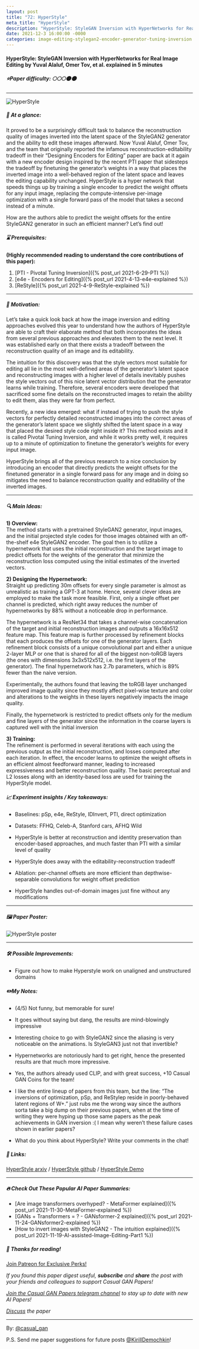 ```yaml
---
layout: post
title: "72: HyperStyle"
meta_title: "HyperStyle"
description: "HyperStyle: StyleGAN Inversion with HyperNetworks for Real Image Editing by Yuval Alaluf, Omer Tov, et al. explained in 5 minutes"
date: 2021-12-3 16:00:00 -0000
categories: image-editing-stylegan2-encoder-generator-tuning-inversion
---
```


#### HyperStyle: StyleGAN Inversion with HyperNetworks for Real Image Editing by Yuval Alaluf, Omer Tov, et al. explained in 5 minutes

##### ⭐️Paper difficulty: 🌕🌕🌕🌑🌑

***

![HyperStyle](/assets/images/hyperstyle_teaser.jpeg "HyperStyle Teaser")

##### 🎯 At a glance:

It proved to be a surprisingly difficult task to balance the reconstruction quality of images inverted into the latent space of the StyleGAN2 generator and the ability to edit these images afterward. Now Yuval Alaluf, Omer Tov, and the team that originally reported the infamous reconstruction-editability tradeoff in their “Designing Encoders for Editing” paper are back at it again with a new encoder design inspired by the recent PTI paper that sidesteps the tradeoff by finetuning the generator’s weights in a way that places the inverted image into a well-behaved region of the latent space and leaves the editing capability unchanged. HyperStyle is a hyper network that speeds things up by training a single encoder to predict the weight offsets for any input image, replacing the compute-intensive per-image optimization with a single forward pass of the model that takes a second instead of a minute.  

How are the authors able to predict the weight offsets for the entire StyleGAN2 generator in such an efficient manner? Let’s find out!

##### ⌛️ Prerequisites:

**(Highly recommended reading to understand the core contributions of this paper):**  
1) [PTI - Pivotal Tuning Inversion]({% post_url 2021-6-29-PTI %})  
2) [e4e - Encoders for Editing]({% post_url 2021-4-13-e4e-explained %})  
3) [ReStyle]({% post_url 2021-4-9-ReStyle-explained %})  

***

##### 🚀 Motivation:

Let’s take a quick look back at how the image inversion and editing approaches evolved this year to understand how the authors of HyperStyle are able to craft their elaborate method that both incorporates the ideas from several previous approaches and elevates them to the next level. It was established early on that there exists a tradeoff between the reconstruction quality of an image and its editability.  

The intuition for this discovery was that the style vectors most suitable for editing all lie in the most well-defined areas of the generator’s latent space and reconstructing images with a higher level of details inevitably pushes the style vectors out of this nice latent vector distribution that the generator learns while training. Therefore, several encoders were developed that sacrificed some fine details on the reconstructed images to retain the ability to edit them, alas they were far from perfect.  

Recently, a new idea emerged: what if instead of trying to push the style vectors for perfectly detailed reconstructed images into the correct areas of the generator’s latent space we slightly shifted the latent space in a way that placed the desired style code right inside it? This method exists and it is called Pivotal Tuning Inversion, and while it works pretty well, it requires up to a minute of optimization to finetune the generator’s weights for every input image.  

HyperStyle brings all of the previous research to a nice conclusion by introducing an encoder that directly predicts the weight offsets for the finetuned generator in a single forward pass for any image and in doing so mitigates the need to balance reconstruction quality and editability of the inverted images.  

***

##### 🔍 Main Ideas:

**1) Overview:**  
The method starts with a pretrained StyleGAN2 generator, input images, and the initial projected style codes for those images obtained with an off-the-shelf e4e StyleGAN2 encoder. The goal then is to utilize a hypernetwork that uses the initial reconstruction and the target image to predict offsets for the weights of the generator that minimize the reconstruction loss computed using the initial estimates of the inverted vectors.

**2) Designing the Hypernetwork:**  
Straight up predicting 30m offsets for every single parameter is almost as unrealistic as training a GPT-3 at home. Hence, several clever ideas are employed to make the task more feasible. First, only a single offset per channel is predicted, which right away reduces the number of hypernetworks by 88% without a noticeable drop in performance.

The hypernetwork is a ResNet34 that takes a channel-wise concatenation of the target and initial reconstruction images and outputs a 16x16x512 feature map. This feature map is further processed by refinement blocks that each produces the offsets for one of the generator layers. Each refinement block consists of a unique convolutional part and either a unique 2-layer MLP or one that is shared for all of the biggest non-toRGB layers (the ones with dimensions 3x3x512x512, i.e. the first layers of the generator). The final hypernetwork has 2.7b parameters, which is 89% fewer than the naive version.

Experimentally, the authors found that leaving the toRGB layer unchanged improved image quality since they mostly affect pixel-wise texture and color and alterations to the weights in these layers negatively impacts the image quality.

Finally, the hypernetwork is restricted to predict offsets only for the medium and fine layers of the generator since the information in the coarse layers is captured well with the initial inversion

**3) Training:**  
The refinement is performed in several iterations with each using the previous output as the initial reconstruction, and losses computed after each iteration. In effect, the encoder learns to optimize the weight offsets in an efficient almost feedforward manner, leading to increased expressiveness and better reconstruction quality. The basic perceptual and L2 losses along with an identity-based loss are used for training the HyperStyle model.

##### 📈 Experiment insights / Key takeaways:

- Baselines: pSp, e4e, ReStyle, IDInvert, PTI, direct optimization  
- Datasets: FFHQ, Celeb-A, Stanford cars, AFHQ Wild  

- HyperStyle is better at reconstruction and identity preservation than encoder-based approaches, and much faster than PTI with a similar level of quality  
- HyperStyle does away with the editability-reconstruction tradeoff  
- Ablation: per-channel offsets are more efficient than depthwise-separable convolutions for weight offset prediction  
- HyperStyle handles out-of-domain images just fine without any modifications  

***

##### 🖼️ Paper Poster:

![HyperStyle poster](/assets/images/hyperstyle.jpg "HyperStyle Poster")

***

##### 🛠 Possible Improvements:

- Figure out how to make Hyperstyle work on unaligned and unstructured domains

##### ✏️My Notes:

- (4/5) Not funny, but memorable for sure!  

- It goes without saying but dang, the results are mind-blowingly impressive  
- Interesting choice to go with StyleGAN2 since the aliasing is very noticeable on the animations. Is StyleGAN3 just not that invertible?  
- Hypernetworks are notoriously hard to get right, hence the presented results are that much more impressive.  
- Yes, the authors already used CLIP, and with great success, +10 Casual GAN Coins for the team!  

- I like the entire lineup of papers from this team, but the line: “The inversions of optimization, pSp, and ReStylep reside in poorly-behaved latent regions of W+.” just rubs me the wrong way since the authors sorta take a big dump on their previous papers, when at the time of writing they were hyping up those same papers as the peak achievements in GAN inversion :( I mean why weren’t these failure cases shown in earlier papers?  

- What do you think about HyperStyle? Write your comments in the chat!  

##### 🔗 Links:
[HyperStyle arxiv](https://github.com/yuval-alaluf/hyperstyle) / [HyperStyle github](https://github.com/yuval-alaluf/hyperstyle) / [HyperStyle Demo](https://colab.research.google.com/github/yuval-alaluf/hyperstyle/blob/master/notebooks/inference_playground.ipynb)

***

##### 🔥 Check Out These Popular AI Paper Summaries:  
- [Are image transformers overhyped? - MetaFormer explained]({% post_url 2021-11-30-MetaFormer-explained %})  
- [GANs + Transformers = ? - GANsformer-2 explained]({% post_url 2021-11-24-GANsformer2-explained %})  
- [How to invert images with StyleGAN2 - The intuition explained]({% post_url 2021-11-19-AI-assisted-Image-Editing-Part1 %})  

##### 👋 Thanks for reading!
<a href="https://www.patreon.com/bePatron?u=53448948" data-patreon-widget-type="become-patron-button">Join Patreon for Exclusive Perks!</a><script async src="https://c6.patreon.com/becomePatronButton.bundle.js"></script>

*If you found this paper digest useful, **subscribe** and **share** the post with your friends and colleagues to support Casual GAN Papers!*

*[Join the Casual GAN Papers telegram channel](https://t.me/joinchat/KeutnzlvetRkZGZi) to stay up to date with new AI Papers!*

*[Discuss](https://t.me/casual_gans_chat) the paper*

***

By: [@casual_gan](https://t.me/joinchat/KeutnzlvetRkZGZi)

P.S. Send me paper suggestions for future posts
[@KirillDemochkin](mailto:kdemochkin@gmail.com)!
